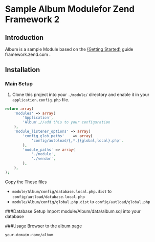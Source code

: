 # Sample Album Modulefor Zend Framework 2

## Introduction

Album is a sample Module based on the <a href="http://framework.zend.com/manual/2.0/en/user-guide/overview.html">(Getting Started)</a> guide framework.zend.com .

## Installation

### Main Setup

1. Clone this project into your `./module/` directory and enable it in your
   `application.config.php` file.

```php
return array(
    'modules' => array(
        'Application',
        'Album',//add this to your configuration
    ),
    'module_listener_options' => array(
        'config_glob_paths'    => array(
            'config/autoload/{,*.}{global,local}.php',
        ),
        'module_paths' => array(
            './module',
            './vendor',
        ),
    ),
);
```

Copy the These files

 * `module/Album/config/database.local.php.dist` to `config/autload/database.local.php`
 * `module/Album/config/global.php.dist` to `config/autload/global.php`

###Database Setup
Import module/Album/data/album.sql into your database

###Usage
Browser to the album page

`your-domain-name/album`